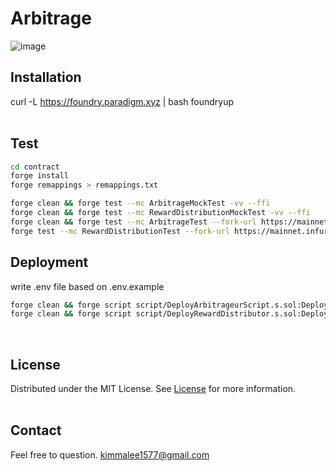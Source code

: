 # Arbitrage

![image](https://github.com/dik654/Arbitage/assets/33992354/4b4d5235-5915-4a41-ad91-75d0d5fa8f80)

## Installation
curl -L https://foundry.paradigm.xyz | bash
foundryup
<br><br>

## Test
```bash
cd contract
forge install
forge remappings > remappings.txt

forge clean && forge test --mc ArbitrageMockTest -vv --ffi
forge clean && forge test --mc RewardDistributionMockTest -vv --ffi
forge clean && forge test --mc ArbitrageTest --fork-url https://mainnet.infura.io/v3/API_KEY -vv --ffi
forge test --mc RewardDistributionTest --fork-url https://mainnet.infura.io/v3/API_KEY -vv --ffi
```

## Deployment
write .env file based on .env.example
```bash
forge clean && forge script script/DeployArbitrageurScript.s.sol:DeployArbitrageurScript --rpc-url <API_KEY> --sender <PUBLIC_ADDRESS> --ffi --broadcast
forge clean && forge script script/DeployRewardDistributor.s.sol:DeployRewardDistributorScript --rpc-url https://eth-sepolia.g.alchemy.com/v2/<API_KEY> --sender <PUBLIC_ADDRESS> --ffi --broadcast
```
<br>

## License
Distributed under the MIT License. See [License](https://github.com/dik654/Arbitage/blob/main/LICENSE) for more information.
<br><br>

## Contact
Feel free to question. kimmalee1577@gmail.com

